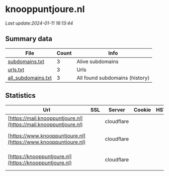 # knooppuntjoure.nl
*Last update:2024-01-11 16:13:44*
## Summary data
| File       | Count | Info |
|------------|-------|------|
|[subdomains.txt](/data/knooppuntjoure/subdomains.txt)|3|Alive subdomains|
|[urls.txt](/data/knooppuntjoure/urls.txt)|3|Urls|
|[all_subdomains.txt](/data/knooppuntjoure/all_subdomains.txt)|3|All found subdomains (history)|
## Statistics
| Url | SSL | Server | Cookie | HSTS | CSP | XFO | XXP | RP | Tech |
|------------|-------|------|------|------|------|------|------|------|------|
|[https://mail.knooppuntjoure.nl](https://mail.knooppuntjoure.nl)| |cloudflare| | | | | |:white_check_mark: |Cloudflare HTTP/3|
|[https://www.knooppuntjoure.nl](https://www.knooppuntjoure.nl)| |cloudflare| | | | | |:white_check_mark: |Cloudflare HTTP/3 My...|
|[https://knooppuntjoure.nl](https://knooppuntjoure.nl)| |cloudflare| | | | | |:white_check_mark: |Cloudflare HTTP/3 PH...|